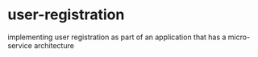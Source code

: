 # user-registration
implementing user registration as part of an application that has a micro-service architecture
